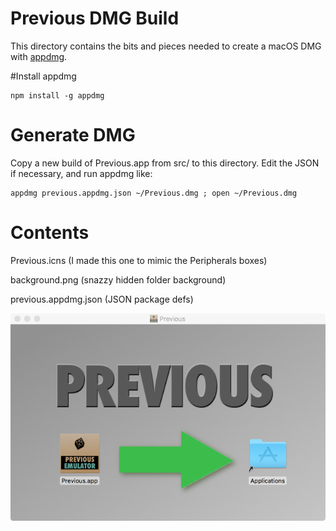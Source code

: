 # Previous DMG Build

This directory contains the bits and pieces needed to create a macOS DMG with [appdmg](https://github.com/LinusU/node-appdmg).

#Install appdmg

    npm install -g appdmg

# Generate DMG

Copy a new build of Previous.app from src/ to this directory. Edit the JSON if necessary, and run appdmg like:

    appdmg previous.appdmg.json ~/Previous.dmg ; open ~/Previous.dmg

# Contents

Previous.icns (I made this one to mimic the Peripherals boxes)

background.png (snazzy hidden folder background)

previous.appdmg.json (JSON package defs)


![](previousdmg.png)
